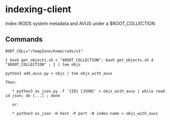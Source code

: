 # indexing-client

Index iRODS system metadata and AVUS under a $ROOT_COLLECTION

## Commands 

```
ROOT_COLL="/tempZone/home/rods/v1"

{ bash get_objects.sh c "$ROOT_COLLECTION"; bash get_objects.sh d "$ROOT_COLLECTION" ; } | tee objs

python3 add_avus.py < objs | tee objs_with_avus

Then:

   * python3 as_json.py -f '{ID} {JSON}' < objs_with_avus | while read id json; do [...] ; done

   or:

   * python3 as_json -H host -P port -N index-name < objs_with_avus
```
